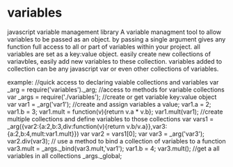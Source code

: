 variables
=========

javascript variable management library
A variable managment tool to allow variables to be passed as an object.
by passing a single argument gives any function full access to all or part of variables within your project.
all variables are set as a key:value object. 
easily create new collections of variavbles, easily add new variables to these collection.
variables added to collection can be any javascript var or even other collections of variables.

example:
//quick access to declaring vaiable collections and variables
var _arg = require('variables')._arg;
//access to methods for variable collections
var _args = require('./variables');
//create or get variable key:value object
var var1 = _arg('var1');
//create and assign variables a value;
var1.a = 2;
var1.b = 3;
var1.mult = function(v){return v.a * v.b};
var1.mult(var1);
//create multiple collections and define variables to those collections
var vars1 = _arg({var2:{a:2,b:3,div:function(v){return v.b/v.a}},var3:{a:2,b:4,mult:var1.mult}})
var var2 = vars1[0];
var var3 = _arg('var3');
var2.div(var3);
// use a method to bind a collection of variables to a function
var3.mult = _args._bind(var3.mult,'var1');
var1.b = 4;
var3.mult();
//get a all variables in all collections
_args._global;
